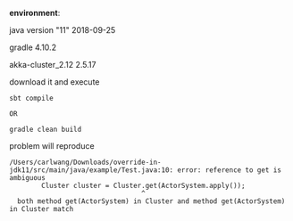<b>environment</b>:<p>
java version "11" 2018-09-25<p>
gradle 4.10.2<p>
akka-cluster_2.12 2.5.17<p>

download it and execute

```
sbt compile

OR

gradle clean build
```
problem will reproduce

```
/Users/carlwang/Downloads/override-in-jdk11/src/main/java/example/Test.java:10: error: reference to get is ambiguous
        Cluster cluster = Cluster.get(ActorSystem.apply());
                                 ^
  both method get(ActorSystem) in Cluster and method get(ActorSystem) in Cluster match

```
